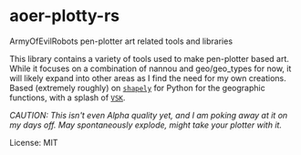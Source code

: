 # aoer-plotty-rs

ArmyOfEvilRobots pen-plotter art related tools and libraries

This library contains a variety of tools used to make pen-plotter based art.
While it focuses on a combination of nannou and geo/geo_types for now, it
will likely expand into other areas as I find the need for my own creations.
Based (extremely roughly) on [`shapely`] for Python for the geographic
functions, with a splash of [`VSK`].

*CAUTION: This isn't even Alpha quality yet, and I am poking away at it on
my days off. May spontaneously explode, might take your plotter with it.*

[`shapely`]: https://github.com/shapely/shapely
[`vsk`]: https://vsketch.readthedocs.io/en/latest/index.html

License: MIT
